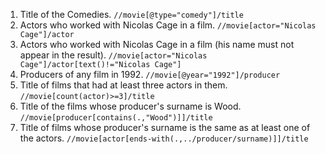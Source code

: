 1. Title of the Comedies.
    `//movie[@type="comedy"]/title`
2. Actors who worked with Nicolas Cage in a film.
    `//movie[actor="Nicolas Cage"]/actor`
3. Actors who worked with Nicolas Cage in a film (his name must not appear in the result).
    `//movie[actor="Nicolas Cage"]/actor[text()!="Nicolas Cage"]`
4. Producers of any film in 1992.
    `//movie[@year="1992"]/producer`
5. Title of films that had at least three actors in them.
    `//movie[count(actor)>=3]/title`
6. Title of the films whose producer's surname is Wood.
    `//movie[producer[contains(.,"Wood")]]/title`
7. Title of films whose producer's surname is the same as at least one of the actors.
    `//movie[actor[ends-with(.,../producer/surname)]]/title`